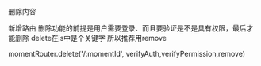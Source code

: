 删除内容

新增路由
删除功能的前提是用户需要登录、而且要验证是不是具有权限，最后才能删除
delete在js中是个关键字  所以推荐用remove

momentRouter.delete('/:momentId', verifyAuth,verifyPermission,remove)
